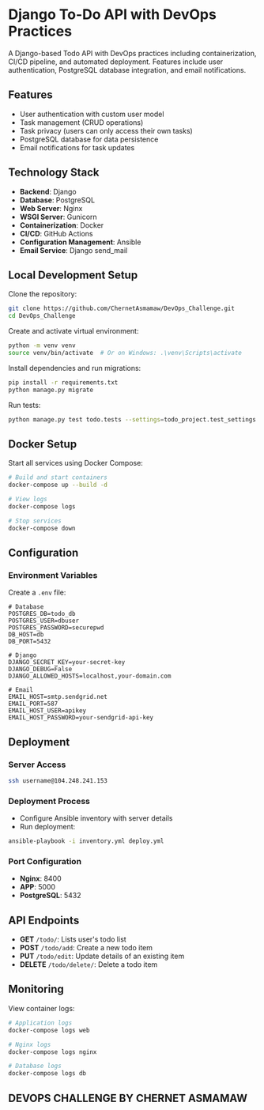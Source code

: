 # Django To-Do API with DevOps Practices

A Django-based Todo API with DevOps practices including containerization, CI/CD pipeline, and automated deployment. Features include user authentication, PostgreSQL database integration, and email notifications.

## Features

- User authentication with custom user model
- Task management (CRUD operations)
- Task privacy (users can only access their own tasks)
- PostgreSQL database for data persistence
- Email notifications for task updates

## Technology Stack

- **Backend**: Django
- **Database**: PostgreSQL
- **Web Server**: Nginx
- **WSGI Server**: Gunicorn
- **Containerization**: Docker
- **CI/CD**: GitHub Actions
- **Configuration Management**: Ansible
- **Email Service**: Django send_mail

## Local Development Setup

Clone the repository:

```bash
git clone https://github.com/ChernetAsmamaw/DevOps_Challenge.git
cd DevOps_Challenge
```

Create and activate virtual environment:

```bash
python -m venv venv
source venv/bin/activate  # Or on Windows: .\venv\Scripts\activate
```

Install dependencies and run migrations:

```bash
pip install -r requirements.txt
python manage.py migrate
```

Run tests:

```bash
python manage.py test todo.tests --settings=todo_project.test_settings
```

## Docker Setup

Start all services using Docker Compose:

```bash
# Build and start containers
docker-compose up --build -d

# View logs
docker-compose logs

# Stop services
docker-compose down
```

## Configuration

### Environment Variables

Create a `.env` file:

```dotenv
# Database
POSTGRES_DB=todo_db
POSTGRES_USER=dbuser
POSTGRES_PASSWORD=securepwd
DB_HOST=db
DB_PORT=5432

# Django
DJANGO_SECRET_KEY=your-secret-key
DJANGO_DEBUG=False
DJANGO_ALLOWED_HOSTS=localhost,your-domain.com

# Email
EMAIL_HOST=smtp.sendgrid.net
EMAIL_PORT=587
EMAIL_HOST_USER=apikey
EMAIL_HOST_PASSWORD=your-sendgrid-api-key
```

## Deployment

### Server Access

```bash
ssh username@104.248.241.153
```

### Deployment Process

- Configure Ansible inventory with server details
- Run deployment:

```bash
ansible-playbook -i inventory.yml deploy.yml
```

### Port Configuration

- **Nginx**: 8400
- **APP**: 5000
- **PostgreSQL**: 5432

## API Endpoints

- **GET** `/todo/`: Lists user's todo list
- **POST** `/todo/add`: Create a new todo item
- **PUT** `/todo/edit`: Update details of an existing item
- **DELETE** `/todo/delete/`: Delete a todo item

## Monitoring

View container logs:

```bash
# Application logs
docker-compose logs web

# Nginx logs
docker-compose logs nginx

# Database logs
docker-compose logs db
```

## DEVOPS CHALLENGE BY CHERNET ASMAMAW
